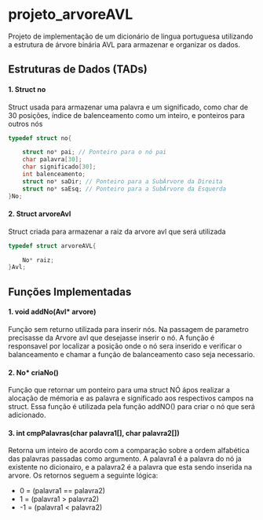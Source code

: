 # projeto_arvoreAVL

Projeto de implementação de um dicionário de lingua portuguesa utilizando a estrutura de árvore binária AVL para armazenar e organizar os dados.

## Estruturas de Dados (TADs)

#### 1. Struct no
Struct usada para armazenar uma palavra e um significado, como char de 30 posições, índice de balenceamento como um inteiro, e ponteiros para outros nós 
```c
typedef struct no{

    struct no* pai; // Ponteiro para o nó pai
    char palavra[30];
    char significado[30];
    int balenceamento;
    struct no* saDir; // Ponteiro para a SubÁrvore da Direita
    struct no* saEsq; // Ponteiro para a SubÁrvore da Esquerda
}No;
```

#### 2. Struct arvoreAvl
Struct criada para armazenar a raiz da arvore avl que será utilizada

```c
typedef struct arvoreAVL{

    No* raiz;
}Avl;
```
## Funções Implementadas

#### 1. void addNo(Avl* arvore)
Função sem returno utilizada para inserir nós. Na passagem de parametro precisasse da Arvore avl que desejasse inserir o nó. A função é responsavel por localizar a posição onde o nó sera inserido e verificar o balanceamento e chamar a função de balanceamento caso seja necessario. 

#### 2. No* criaNo()
Função que retornar um ponteiro para uma struct NÓ ápos realizar a alocação de mémoria e as palavra e significado aos respectivos campos na struct. Essa função é utilizada pela função addNO() para criar o nó que será adicionado.

#### 3. int cmpPalavras(char palavra1[], char palavra2[])
Retorna um inteiro de acordo com a comparação sobre a ordem alfabética das palavras passadas como argumento. A palavra1 é a palavra do nó ja existente no dicionairo, e a palavra2 é a palavra que esta sendo inserida na arvore. Os retornos seguem a seguinte lógica:
- 0 = (palavra1 == palavra2)
- 1 = (palavra1 > palavra2)
- -1 = (palavra1 < palavra2)



